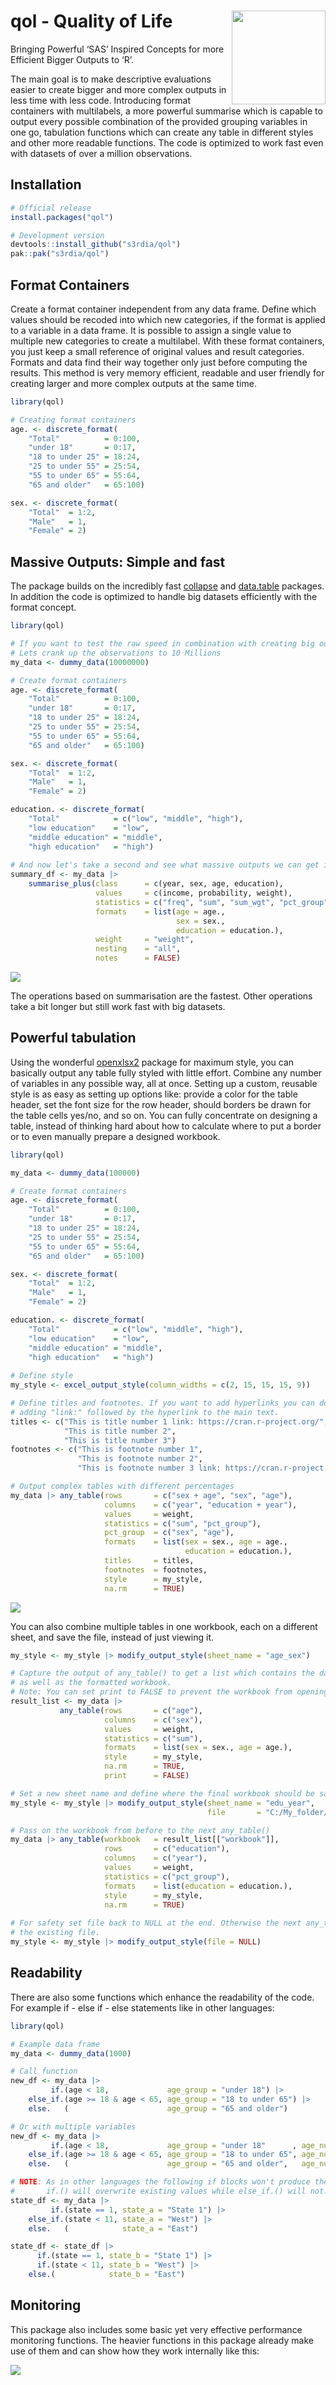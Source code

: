 
<!-- README.md is generated from README.Rmd. Please edit that file -->

# qol - Quality of Life <img src='man/figures/logo.png' width="150px" align="right"/>

<!-- badges: start -->

<!-- badges: end -->

Bringing Powerful ‘SAS’ Inspired Concepts for more Efficient Bigger
Outputs to ‘R’.

The main goal is to make descriptive evaluations easier to create bigger
and more complex outputs in less time with less code. Introducing format
containers with multilabels, a more powerful summarise which is capable
to output every possible combination of the provided grouping variables
in one go, tabulation functions which can create any table in different
styles and other more readable functions. The code is optimized to work
fast even with datasets of over a million observations.

## Installation

``` r
# Official release
install.packages("qol")

# Development version
devtools::install_github("s3rdia/qol")
pak::pak("s3rdia/qol")
```

## Format Containers

Create a format container independent from any data frame. Define which
values should be recoded into which new categories, if the format is
applied to a variable in a data frame. It is possible to assign a single
value to multiple new categories to create a multilabel. With these
format containers, you just keep a small reference of original values
and result categories. Formats and data find their way together only
just before computing the results. This method is very memory efficient,
readable and user friendly for creating larger and more complex outputs
at the same time.

``` r
library(qol)

# Creating format containers
age. <- discrete_format(
    "Total"          = 0:100,
    "under 18"       = 0:17,
    "18 to under 25" = 18:24,
    "25 to under 55" = 25:54,
    "55 to under 65" = 55:64,
    "65 and older"   = 65:100)

sex. <- discrete_format(
    "Total"  = 1:2,
    "Male"   = 1,
    "Female" = 2)
```

## Massive Outputs: Simple and fast

The package builds on the incredibly fast
[collapse](https://github.com/SebKrantz/collapse) and
[data.table](https://github.com/Rdatatable/data.table) packages. In
addition the code is optimized to handle big datasets efficiently with
the format concept.

``` r
library(qol)

# If you want to test the raw speed in combination with creating big outputs try this:
# Lets crank up the observations to 10 Millions
my_data <- dummy_data(10000000)

# Create format containers
age. <- discrete_format(
    "Total"          = 0:100,
    "under 18"       = 0:17,
    "18 to under 25" = 18:24,
    "25 to under 55" = 25:54,
    "55 to under 65" = 55:64,
    "65 and older"   = 65:100)

sex. <- discrete_format(
    "Total"  = 1:2,
    "Male"   = 1,
    "Female" = 2)

education. <- discrete_format(
    "Total"            = c("low", "middle", "high"),
    "low education"    = "low",
    "middle education" = "middle",
    "high education"   = "high")
    
# And now let's take a second and see what massive outputs we can get in no time
summary_df <- my_data |>
    summarise_plus(class      = c(year, sex, age, education),
                   values     = c(income, probability, weight),
                   statistics = c("freq", "sum", "sum_wgt", "pct_group", "pct_total", "missing"),
                   formats    = list(age = age.,
                                     sex = sex.,
                                     education = education.),
                   weight     = "weight",
                   nesting    = "all",
                   notes      = FALSE)
```

<img src='man/figures/output.png'/>

The operations based on summarisation are the fastest. Other operations
take a bit longer but still work fast with big datasets.

## Powerful tabulation

Using the wonderful [openxlsx2](https://github.com/JanMarvin/openxlsx2)
package for maximum style, you can basically output any table fully
styled with little effort. Combine any number of variables in any
possible way, all at once. Setting up a custom, reusable style is as
easy as setting up options like: provide a color for the table header,
set the font size for the row header, should borders be drawn for the
table cells yes/no, and so on. You can fully concentrate on designing a
table, instead of thinking hard about how to calculate where to put a
border or to even manually prepare a designed workbook.

``` r
library(qol)

my_data <- dummy_data(100000)

# Create format containers
age. <- discrete_format(
    "Total"          = 0:100,
    "under 18"       = 0:17,
    "18 to under 25" = 18:24,
    "25 to under 55" = 25:54,
    "55 to under 65" = 55:64,
    "65 and older"   = 65:100)

sex. <- discrete_format(
    "Total"  = 1:2,
    "Male"   = 1,
    "Female" = 2)

education. <- discrete_format(
    "Total"            = c("low", "middle", "high"),
    "low education"    = "low",
    "middle education" = "middle",
    "high education"   = "high")
    
# Define style
my_style <- excel_output_style(column_widths = c(2, 15, 15, 15, 9))

# Define titles and footnotes. If you want to add hyperlinks you can do so by
# adding "link:" followed by the hyperlink to the main text.
titles <- c("This is title number 1 link: https://cran.r-project.org/",
            "This is title number 2",
            "This is title number 3")
footnotes <- c("This is footnote number 1",
               "This is footnote number 2",
               "This is footnote number 3 link: https://cran.r-project.org/")

# Output complex tables with different percentages
my_data |> any_table(rows       = c("sex + age", "sex", "age"),
                     columns    = c("year", "education + year"),
                     values     = weight,
                     statistics = c("sum", "pct_group"),
                     pct_group  = c("sex", "age"),
                     formats    = list(sex = sex., age = age.,
                                       education = education.),
                     titles     = titles,
                     footnotes  = footnotes,
                     style      = my_style,
                     na.rm      = TRUE)
```

<img src='man/figures/tabulation.png'/>


You can also combine multiple tables in one workbook, each on a different sheet, and
save the file, instead of just viewing it.

``` r
my_style <- my_style |> modify_output_style(sheet_name = "age_sex")

# Capture the output of any_table() to get a list which contains the data frame
# as well as the formatted workbook.
# Note: You can set print to FALSE to prevent the workbook from opening.
result_list <- my_data |>
           any_table(rows       = c("age"),
                     columns    = c("sex"),
                     values     = weight,
                     statistics = c("sum"),
                     formats    = list(sex = sex., age = age.),
                     style      = my_style,
                     na.rm      = TRUE,
                     print      = FALSE)

# Set a new sheet name and define where the final workbook should be saved
my_style <- my_style |> modify_output_style(sheet_name = "edu_year",
                                            file       = "C:/My_folder/My_workbook.xlsx")

# Pass on the workbook from before to the next any_table()
my_data |> any_table(workbook   = result_list[["workbook"]],
                     rows       = c("education"),
                     columns    = c("year"),
                     values     = weight,
                     statistics = c("pct_group"),
                     formats    = list(education = education.),
                     style      = my_style,
                     na.rm      = TRUE)
					 
# For safety set file back to NULL at the end. Otherwise the next any_table() will overwrite
# the existing file.
my_style <- my_style |> modify_output_style(file = NULL)
```

## Readability

There are also some functions which enhance the readability of the code.
For example if - else if - else statements like in other languages:

``` r
library(qol)

# Example data frame
my_data <- dummy_data(1000)

# Call function
new_df <- my_data |>
         if.(age < 18,             age_group = "under 18") |>
    else_if.(age >= 18 & age < 65, age_group = "18 to under 65") |>
    else.   (                      age_group = "65 and older")

# Or with multiple variables
new_df <- my_data |>
         if.(age < 18,             age_group = "under 18"      , age_num = 1L) |>
    else_if.(age >= 18 & age < 65, age_group = "18 to under 65", age_num = 2L) |>
    else.   (                      age_group = "65 and older",   age_num = 3L)

# NOTE: As in other languages the following if blocks won't produce the same result.
#       if.() will overwrite existing values while else_if.() will not.
state_df <- my_data |>
         if.(state == 1, state_a = "State 1") |>
    else_if.(state < 11, state_a = "West") |>
    else.   (            state_a = "East")

state_df <- state_df |>
      if.(state == 1, state_b = "State 1") |>
      if.(state < 11, state_b = "West") |>
    else.(            state_b = "East")
```

## Monitoring

This package also includes some basic yet very effective performance
monitoring functions. The heavier functions in this package already make
use of them and can show how they work internally like this:

<img src='man/figures/monitor.png'/>

